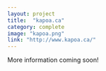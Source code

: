 ```yaml
---
layout: project
title:  "kapoa.ca"
category: complete
image: "kapoa.png"
link: "http://www.kapoa.ca/"
---
```

More information coming soon!